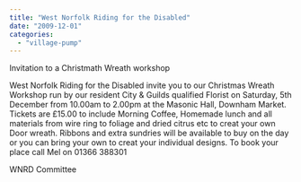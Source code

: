 ```yaml
---
title: "West Norfolk Riding for the Disabled"
date: "2009-12-01"
categories: 
  - "village-pump"
---
```


Invitation to a Christmath Wreath workshop

West Norfolk Riding for the Disabled invite you to our Christmas Wreath Workshop run by our resident City & Guilds qualified Florist on Saturday, 5th December from 10.00am to 2.00pm at the Masonic Hall, Downham Market. Tickets are £15.00 to include Morning Coffee, Homemade lunch and all materials from wire ring to foliage and dried citrus etc to creat your own Door wreath. Ribbons and extra sundries will be available to buy on the day or you can bring your own to creat your individual designs. To book your place call Mel on 01366 388301

WNRD Committee
